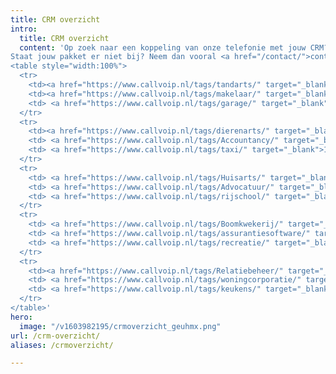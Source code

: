 ```yaml
---
title: CRM overzicht
intro:
  title: CRM overzicht
  content: 'Op zoek naar een koppeling van onze telefonie met jouw CRM? Bekijk dan in onderstaand overzicht met welke pakketten we nu al een koppeling hebben.<br> 
Staat jouw pakket er niet bij? Neem dan vooral <a href="/contact/">contact</a> met ons op, want dan onderzoeken we de mogelijkheid om ook jouw pakket zo snel mogelijk aan de lijst toe te voegen.<br><br>Snel keuzes:<br>
<table style="width:100%">
  <tr>
    <td><a href="https://www.callvoip.nl/tags/tandarts/" target="_blank">1. Tandartsen</a></td>
    <td><a href="https://www.callvoip.nl/tags/makelaar/" target="_blank">6. Makelaars</a></td>
    <td> <a href="https://www.callvoip.nl/tags/garage/" target="_blank">11. Garagebedrijven</a></td>
  </tr>
  <tr>
    <td><a href="https://www.callvoip.nl/tags/dierenarts/" target="_blank">2. Dierenartsen</a></td>
    <td> <a href="https://www.callvoip.nl/tags/Accountancy/" target="_blank">7. Accountancy</a></td>
    <td> <a href="https://www.callvoip.nl/tags/taxi/" target="_blank">12. Taxisoftware</a></td>
  </tr>
  <tr>
    <td> <a href="https://www.callvoip.nl/tags/Huisarts/" target="_blank">3.Huisartsen en zorgverleners</a></td>
    <td> <a href="https://www.callvoip.nl/tags/Advocatuur/" target="_blank">8. Advocatuur</a></td>
    <td> <a href="https://www.callvoip.nl/tags/rijschool/" target="_blank">13. Rijschoolhouders</a></td>
  </tr>
  <tr>
    <td> <a href="https://www.callvoip.nl/tags/Boomkwekerij/" target="_blank">4. Boomkwekerij</a></td>
    <td> <a href="https://www.callvoip.nl/tags/assurantiesoftware/" target="_blank">9. Assurantieën</a></td>
    <td> <a href="https://www.callvoip.nl/tags/recreatie/" target="_blank">14. Recreatiesector</a></td>
  </tr>
  <tr>
    <td><a href="https://www.callvoip.nl/tags/Relatiebeheer/" target="_blank">5. Relatiebeheer</a></td>
    <td> <a href="https://www.callvoip.nl/tags/woningcorporatie/" target="_blank">10. Woningcorporatie</a></td>
    <td> <a href="https://www.callvoip.nl/tags/keukens/" target="_blank">15. Keukenbranche</a></td>
  </tr>
</table>'
hero:
  image: "/v1603982195/crmoverzicht_geuhmx.png"
url: /crm-overzicht/
aliases: /crmoverzicht/

---
```


